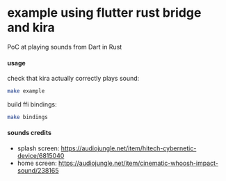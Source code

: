 # example using flutter rust bridge and kira

PoC at playing sounds from Dart in Rust

#### usage

check that kira actually correctly plays sound:
```sh
make example
```

build ffi bindings:
```sh
make bindings
```

#### sounds credits

* splash screen: https://audiojungle.net/item/hitech-cybernetic-device/6815040
* home screen: https://audiojungle.net/item/cinematic-whoosh-impact-sound/238165